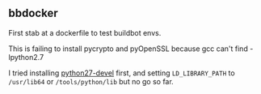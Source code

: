 ## bbdocker
First stab at a dockerfile to test buildbot envs.

This is failing to install pycrypto and pyOpenSSL because gcc can't find -lpython2.7

I tried installing [python27-devel](ftp://ftp.pbone.net/mirror/dl.iuscommunity.org/pub/ius/stable/CentOS/6/x86_64/python27-devel-2.7.4-3.ius.centos6.x86_64.rpm) first, and setting `LD_LIBRARY_PATH` to `/usr/lib64` or `/tools/python/lib` but no go so far.

